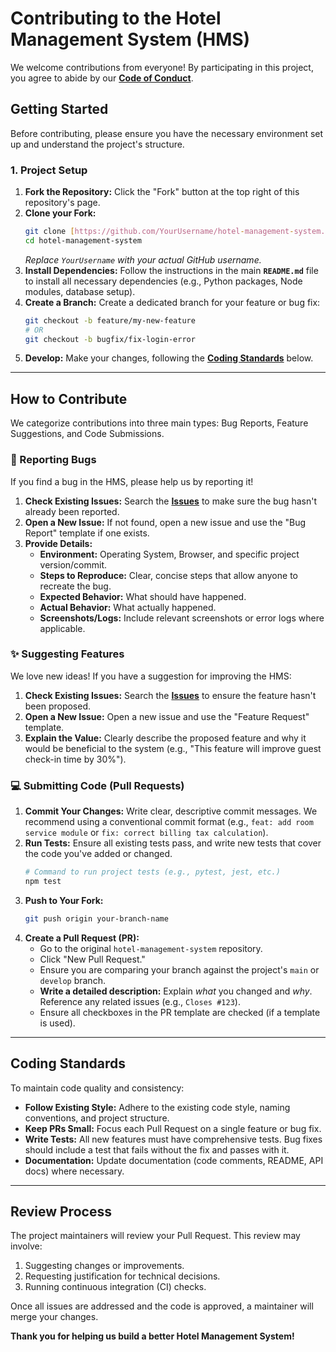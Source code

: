 # Contributing to the Hotel Management System (HMS)

We welcome contributions from everyone! By participating in this project, you agree to abide by our **[Code of Conduct](CODE_OF_CONDUCT.md)**.

## Getting Started

Before contributing, please ensure you have the necessary environment set up and understand the project's structure.

### 1. Project Setup

1.  **Fork the Repository:** Click the "Fork" button at the top right of this repository's page.
2.  **Clone your Fork:**
    ```bash
    git clone [https://github.com/YourUsername/hotel-management-system.git](https://github.com/YourUsername/hotel-management-system.git)
    cd hotel-management-system
    ```
    *Replace `YourUsername` with your actual GitHub username.*
3.  **Install Dependencies:** Follow the instructions in the main **`README.md`** file to install all necessary dependencies (e.g., Python packages, Node modules, database setup).
4.  **Create a Branch:** Create a dedicated branch for your feature or bug fix:
    ```bash
    git checkout -b feature/my-new-feature
    # OR
    git checkout -b bugfix/fix-login-error
    ```
5.  **Develop:** Make your changes, following the **[Coding Standards](#coding-standards)** below.

---

## How to Contribute

We categorize contributions into three main types: Bug Reports, Feature Suggestions, and Code Submissions.

### 🐛 Reporting Bugs

If you find a bug in the HMS, please help us by reporting it!

1.  **Check Existing Issues:** Search the **[Issues](https://github.com/YourOrganization/hotel-management-system/issues)** to make sure the bug hasn't already been reported.
2.  **Open a New Issue:** If not found, open a new issue and use the "Bug Report" template if one exists.
3.  **Provide Details:**
    * **Environment:** Operating System, Browser, and specific project version/commit.
    * **Steps to Reproduce:** Clear, concise steps that allow anyone to recreate the bug.
    * **Expected Behavior:** What should have happened.
    * **Actual Behavior:** What actually happened.
    * **Screenshots/Logs:** Include relevant screenshots or error logs where applicable.

### ✨ Suggesting Features

We love new ideas! If you have a suggestion for improving the HMS:

1.  **Check Existing Issues:** Search the **[Issues](https://github.com/YourOrganization/hotel-management-system/issues)** to ensure the feature hasn't been proposed.
2.  **Open a New Issue:** Open a new issue and use the "Feature Request" template.
3.  **Explain the Value:** Clearly describe the proposed feature and why it would be beneficial to the system (e.g., "This feature will improve guest check-in time by 30%").

### 💻 Submitting Code (Pull Requests)

1.  **Commit Your Changes:** Write clear, descriptive commit messages. We recommend using a conventional commit format (e.g., `feat: add room service module` or `fix: correct billing tax calculation`).
2.  **Run Tests:** Ensure all existing tests pass, and write new tests that cover the code you've added or changed.
    ```bash
    # Command to run project tests (e.g., pytest, jest, etc.)
    npm test
    ```
3.  **Push to Your Fork:**
    ```bash
    git push origin your-branch-name
    ```
4.  **Create a Pull Request (PR):**
    * Go to the original `hotel-management-system` repository.
    * Click "New Pull Request."
    * Ensure you are comparing your branch against the project's `main` or `develop` branch.
    * **Write a detailed description:** Explain *what* you changed and *why*. Reference any related issues (e.g., `Closes #123`).
    * Ensure all checkboxes in the PR template are checked (if a template is used).

---

## Coding Standards

To maintain code quality and consistency:

* **Follow Existing Style:** Adhere to the existing code style, naming conventions, and project structure.
* **Keep PRs Small:** Focus each Pull Request on a single feature or bug fix.
* **Write Tests:** All new features must have comprehensive tests. Bug fixes should include a test that fails without the fix and passes with it.
* **Documentation:** Update documentation (code comments, README, API docs) where necessary.

---

## Review Process

The project maintainers will review your Pull Request. This review may involve:

1.  Suggesting changes or improvements.
2.  Requesting justification for technical decisions.
3.  Running continuous integration (CI) checks.

Once all issues are addressed and the code is approved, a maintainer will merge your changes.

**Thank you for helping us build a better Hotel Management System!**
